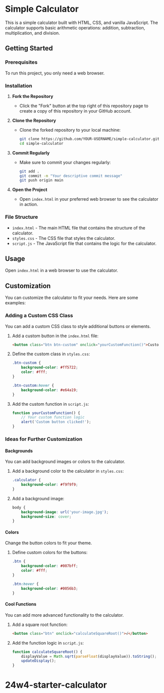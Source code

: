 # Simple Calculator

This is a simple calculator built with HTML, CSS, and vanilla JavaScript. The calculator supports basic arithmetic operations: addition, subtraction, multiplication, and division.

## Getting Started

### Prerequisites

To run this project, you only need a web browser.

### Installation

1. **Fork the Repository**
   - Click the "Fork" button at the top right of this repository page to create a copy of this repository in your GitHub account.

2. **Clone the Repository**
   - Clone the forked repository to your local machine:
     ```bash
     git clone https://github.com/YOUR-USERNAME/simple-calculator.git
     cd simple-calculator
     ```

3. **Commit Regularly**
   - Make sure to commit your changes regularly:
     ```bash
     git add .
     git commit -m "Your descriptive commit message"
     git push origin main
     ```

4. **Open the Project**
   - Open `index.html` in your preferred web browser to see the calculator in action.

### File Structure

- `index.html` - The main HTML file that contains the structure of the calculator.
- `styles.css` - The CSS file that styles the calculator.
- `script.js` - The JavaScript file that contains the logic for the calculator.

## Usage

Open `index.html` in a web browser to use the calculator.

## Customization

You can customize the calculator to fit your needs. Here are some examples:

### Adding a Custom CSS Class

You can add a custom CSS class to style additional buttons or elements.

1. Add a custom button in the `index.html` file:
    ```html
    <button class="btn btn-custom" onclick="yourCustomFunction()">Custom</button>
    ```

2. Define the custom class in `styles.css`:
    ```css
    .btn-custom {
        background-color: #ff5722;
        color: #fff;
    }

    .btn-custom:hover {
        background-color: #e64a19;
    }
    ```

3. Add the custom function in `script.js`:
    ```javascript
    function yourCustomFunction() {
        // Your custom function logic
        alert('Custom button clicked!');
    }
    ```

### Ideas for Further Customization

#### Backgrounds

You can add background images or colors to the calculator.

1. Add a background color to the calculator in `styles.css`:
    ```css
    .calculator {
        background-color: #f9f9f9;
    }
    ```

2. Add a background image:
    ```css
    body {
        background-image: url('your-image.jpg');
        background-size: cover;
    }
    ```

#### Colors

Change the button colors to fit your theme.

1. Define custom colors for the buttons:
    ```css
    .btn {
        background-color: #007bff;
        color: #fff;
    }

    .btn:hover {
        background-color: #0056b3;
    }
    ```

#### Cool Functions

You can add more advanced functionality to the calculator.

1. Add a square root function:
    ```html
    <button class="btn" onclick="calculateSquareRoot()">√</button>
    ```

2. Add the function logic in `script.js`:
    ```javascript
    function calculateSquareRoot() {
        displayValue = Math.sqrt(parseFloat(displayValue)).toString();
        updateDisplay();
    }
    ```
# 24w4-starter-calculator
